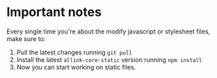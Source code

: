 # Important notes

Every single time you're about the modify javascript or stylesheet files, make sure to:

1. Pull the latest changes running `git pull`
2. Install the latest `allink-core-static` version running `npm install`
3. Now you can start working on static files.
